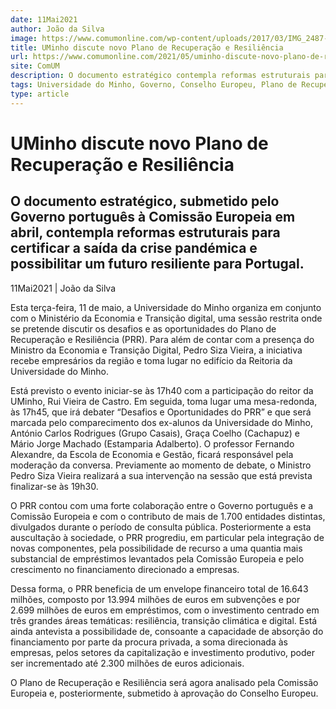 ```yaml
---
date: 11Mai2021
author: João da Silva
image: https://www.comumonline.com/wp-content/uploads/2017/03/IMG_2487-T55-1500x1000.jpg
title: UMinho discute novo Plano de Recuperação e Resiliência
url: https://www.comumonline.com/2021/05/uminho-discute-novo-plano-de-recuperacao-e-resiliencia/
site: ComUM
description: O documento estratégico contempla reformas estruturais para certificar a saída da crise pandémica e possibilitar um futuro de resiliência para Portugal.
tags: Universidade do Minho, Governo, Conselho Europeu, Plano de Recuperação e Resiliência, Comissão Europais, Ministro da Economia e Transição Digital
type: article
---
```



# UMinho discute novo Plano de Recuperação e Resiliência

## O documento estratégico, submetido pelo Governo português à Comissão Europeia em abril, contempla reformas estruturais para certificar a saída da crise pandémica e possibilitar um futuro resiliente para Portugal.

11Mai2021 | João da Silva

Esta terça-feira, 11 de maio, a Universidade do Minho organiza em conjunto com o Ministério da Economia e Transição digital, uma sessão restrita onde se pretende discutir os desafios e as oportunidades do Plano de Recuperação e Resiliência (PRR). Para além de contar com a presença do Ministro da Economia e Transição Digital, Pedro Siza Vieira, a iniciativa recebe empresários da região e toma lugar no edifício da Reitoria da Universidade do Minho.

Está previsto o evento iniciar-se às 17h40 com a participação do reitor da UMinho, Rui Vieira de Castro. Em seguida, toma lugar uma mesa-redonda, às 17h45, que irá debater “Desafios e Oportunidades do PRR” e que será marcada pelo comparecimento dos ex-alunos da Universidade do Minho, António Carlos Rodrigues (Grupo Casais), Graça Coelho (Cachapuz) e Mário Jorge Machado (Estamparia Adalberto). O professor Fernando Alexandre, da Escola de Economia e Gestão, ficará responsável pela moderação da conversa. Previamente ao momento de debate, o Ministro Pedro Siza Vieira realizará a sua intervenção na sessão que está prevista finalizar-se às 19h30.

O PRR contou com uma forte colaboração entre o Governo português e a Comissão Europeia e com o contributo de mais de 1.700 entidades distintas, divulgados durante o período de consulta pública. Posteriormente a esta auscultação à sociedade, o PRR progrediu, em particular pela integração de novas componentes, pela possibilidade de recurso a uma quantia mais substancial de empréstimos levantados pela Comissão Europeia e pelo crescimento no financiamento direcionado a empresas.

Dessa forma, o PRR beneficia de um envelope financeiro total de 16.643 milhões, composto por 13.994 milhões de euros em subvenções e por 2.699 milhões de euros em empréstimos, com o investimento centrado em três grandes áreas temáticas: resiliência, transição climática e digital. Está ainda antevista a possibilidade de, consoante a capacidade de absorção do financiamento por parte da procura privada, a soma direcionada às empresas, pelos setores da capitalização e investimento produtivo, poder ser incrementado até 2.300 milhões de euros adicionais.

O Plano de Recuperação e Resiliência será agora analisado pela Comissão Europeia e, posteriormente, submetido à aprovação do Conselho Europeu.

